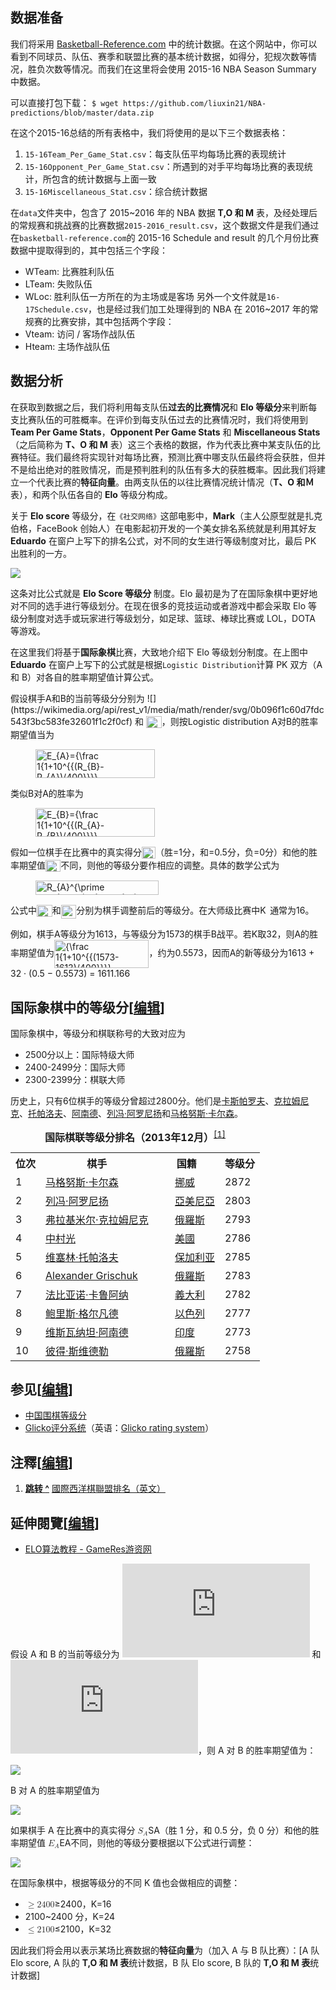## 数据准备

我们将采用 [Basketball-Reference.com](Basketball-Reference.com) 中的统计数据。在这个网站中，你可以看到不同球员、队伍、赛季和联盟比赛的基本统计数据，如得分，犯规次数等情况，胜负次数等情况。而我们在这里将会使用 2015-16 NBA Season Summary 中数据。

可以直接打包下载：
`$ wget https://github.com/liuxin21/NBA-predictions/blob/master/data.zip`

在这个2015-16总结的所有表格中，我们将使用的是以下三个数据表格：

1. `15-16Team_Per_Game_Stat.csv`：每支队伍平均每场比赛的表现统计
2. `15-16Opponent_Per_Game_Stat.csv`：所遇到的对手平均每场比赛的表现统计，所包含的统计数据与上面一致
3. `15-16Miscellaneous_Stat.csv`：综合统计数据


在`data`文件夹中，包含了 2015~2016 年的 NBA 数据 **T,O 和 M** 表，及经处理后的常规赛和挑战赛的比赛数据`2015-2016_result.csv`，这个数据文件是我们通过在`basketball-reference.com`的 2015-16 Schedule and result 的几个月份比赛数据中提取得到的，其中包括三个字段：

*   WTeam: 比赛胜利队伍
*   LTeam: 失败队伍
*   WLoc: 胜利队伍一方所在的为主场或是客场 另外一个文件就是`16-17Schedule.csv`，也是经过我们加工处理得到的 NBA 在 2016~2017 年的常规赛的比赛安排，其中包括两个字段：
*   Vteam: 访问 / 客场作战队伍
*   Hteam: 主场作战队伍


## 数据分析

在获取到数据之后，我们将利用每支队伍**过去的比赛情况**和 **Elo 等级分**来判断每支比赛队伍的可胜概率。在评价到每支队伍过去的比赛情况时，我们将使用到 **Team Per Game Stats**，**Opponent Per Game Stats** 和 **Miscellaneous Stats**（之后简称为 **T、O 和 M** 表）这三个表格的数据，作为代表比赛中某支队伍的比赛特征。我们最终将实现针对每场比赛，预测比赛中哪支队伍最终将会获胜，但并不是给出绝对的胜败情况，而是预判胜利的队伍有多大的获胜概率。因此我们将建立一个代表比赛的**特征向量**。由两支队伍的以往比赛情况统计情况（**T、O 和Ｍ**表），和两个队伍各自的 **Elo** 等级分构成。

关于 **Elo score** 等级分，在`《社交网络》`这部电影中，**Mark**（主人公原型就是扎克伯格，FaceBook 创始人）在电影起初开发的一个美女排名系统就是利用其好友 **Eduardo** 在窗户上写下的排名公式，对不同的女生进行等级制度对比，最后 PK 出胜利的一方。

![](https://github.com/liuxin21/NBA-predictions/blob/master/pic1.png)

这条对比公式就是 **Elo Score 等级分** 制度。Elo 最初是为了在国际象棋中更好地对不同的选手进行等级划分。在现在很多的竞技运动或者游戏中都会采取 Elo 等级分制度对选手或玩家进行等级划分，如足球、篮球、棒球比赛或 LOL，DOTA 等游戏。

在这里我们将基于**国际象棋**比赛，大致地介绍下 Elo 等级划分制度。在上图中 **Eduardo** 在窗户上写下的公式就是根据`Logistic Distribution`计算 PK 双方（A 和 B）对各自的胜率期望值计算公式。

<p>假设棋手A和B的当前等级分分别为
![](https://wikimedia.org/api/rest_v1/media/math/render/svg/0b096f1c60d7fdc543f3bc583fe32601f1c2f0cf)
和
<span class="mwe-math-element"><span class="mwe-math-mathml-inline mwe-math-mathml-a11y" style="display: none;"><math xmlns="http://www.w3.org/1998/Math/MathML" alttext="{\displaystyle R_{B}}">
  <semantics>
    <mrow class="MJX-TeXAtom-ORD">
      <mstyle displaystyle="true" scriptlevel="0">
        <msub>
          <mi>R</mi>
          <mrow class="MJX-TeXAtom-ORD">
            <mi>B</mi>
          </mrow>
        </msub>
      </mstyle>
    </mrow>
    <annotation encoding="application/x-tex">{\displaystyle R_{B}}</annotation>
  </semantics>
</math></span><img src="https://wikimedia.org/api/rest_v1/media/math/render/svg/33d79a4532363bb4ed9602166704c3f98928478f" class="mwe-math-fallback-image-inline" aria-hidden="true" style="vertical-align: -0.671ex; width:3.244ex; height:2.509ex;" alt="R_{B}"></span>，则按Logistic distribution A对B的胜率期望值当为</p>
<dl>
<dd><span class="mwe-math-element"><span class="mwe-math-mathml-inline mwe-math-mathml-a11y" style="display: none;"><math xmlns="http://www.w3.org/1998/Math/MathML" alttext="{\displaystyle E_{A}={\frac {1}{1+10^{(R_{B}-R_{A})/400}}}.}">
  <semantics>
    <mrow class="MJX-TeXAtom-ORD">
      <mstyle displaystyle="true" scriptlevel="0">
        <msub>
          <mi>E</mi>
          <mrow class="MJX-TeXAtom-ORD">
            <mi>A</mi>
          </mrow>
        </msub>
        <mo>=</mo>
        <mrow class="MJX-TeXAtom-ORD">
          <mfrac>
            <mn>1</mn>
            <mrow>
              <mn>1</mn>
              <mo>+</mo>
              <msup>
                <mn>10</mn>
                <mrow class="MJX-TeXAtom-ORD">
                  <mo stretchy="false">(</mo>
                  <msub>
                    <mi>R</mi>
                    <mrow class="MJX-TeXAtom-ORD">
                      <mi>B</mi>
                    </mrow>
                  </msub>
                  <mo>−<!-- − --></mo>
                  <msub>
                    <mi>R</mi>
                    <mrow class="MJX-TeXAtom-ORD">
                      <mi>A</mi>
                    </mrow>
                  </msub>
                  <mo stretchy="false">)</mo>
                  <mrow class="MJX-TeXAtom-ORD">
                    <mo>/</mo>
                  </mrow>
                  <mn>400</mn>
                </mrow>
              </msup>
            </mrow>
          </mfrac>
        </mrow>
        <mo>.</mo>
      </mstyle>
    </mrow>
    <annotation encoding="application/x-tex">{\displaystyle E_{A}={\frac {1}{1+10^{(R_{B}-R_{A})/400}}}.}</annotation>
  </semantics>
</math></span><img src="https://wikimedia.org/api/rest_v1/media/math/render/svg/51346e1c65f857c0025647173ae48ddac904adcb" class="mwe-math-fallback-image-inline" aria-hidden="true" style="vertical-align: -2.671ex; width:25.004ex; height:6.009ex;" alt="E_{A}={\frac  1{1+10^{{(R_{B}-R_{A})/400}}}}."></span></dd>
</dl>
<p>类似B对A的胜率为</p>
<dl>
<dd><span class="mwe-math-element"><span class="mwe-math-mathml-inline mwe-math-mathml-a11y" style="display: none;"><math xmlns="http://www.w3.org/1998/Math/MathML" alttext="{\displaystyle E_{B}={\frac {1}{1+10^{(R_{A}-R_{B})/400}}}.}">
  <semantics>
    <mrow class="MJX-TeXAtom-ORD">
      <mstyle displaystyle="true" scriptlevel="0">
        <msub>
          <mi>E</mi>
          <mrow class="MJX-TeXAtom-ORD">
            <mi>B</mi>
          </mrow>
        </msub>
        <mo>=</mo>
        <mrow class="MJX-TeXAtom-ORD">
          <mfrac>
            <mn>1</mn>
            <mrow>
              <mn>1</mn>
              <mo>+</mo>
              <msup>
                <mn>10</mn>
                <mrow class="MJX-TeXAtom-ORD">
                  <mo stretchy="false">(</mo>
                  <msub>
                    <mi>R</mi>
                    <mrow class="MJX-TeXAtom-ORD">
                      <mi>A</mi>
                    </mrow>
                  </msub>
                  <mo>−<!-- − --></mo>
                  <msub>
                    <mi>R</mi>
                    <mrow class="MJX-TeXAtom-ORD">
                      <mi>B</mi>
                    </mrow>
                  </msub>
                  <mo stretchy="false">)</mo>
                  <mrow class="MJX-TeXAtom-ORD">
                    <mo>/</mo>
                  </mrow>
                  <mn>400</mn>
                </mrow>
              </msup>
            </mrow>
          </mfrac>
        </mrow>
        <mo>.</mo>
      </mstyle>
    </mrow>
    <annotation encoding="application/x-tex">{\displaystyle E_{B}={\frac {1}{1+10^{(R_{A}-R_{B})/400}}}.}</annotation>
  </semantics>
</math></span><img src="https://wikimedia.org/api/rest_v1/media/math/render/svg/4b340e7d15e61ee7d90f428dcf7f4b3c049d89ff" class="mwe-math-fallback-image-inline" aria-hidden="true" style="vertical-align: -2.671ex; width:25.019ex; height:6.009ex;" alt="E_{B}={\frac  1{1+10^{{(R_{A}-R_{B})/400}}}}."></span></dd>
</dl>
<p>假如一位棋手在比赛中的真实得分<span class="mwe-math-element"><span class="mwe-math-mathml-inline mwe-math-mathml-a11y" style="display: none;"><math xmlns="http://www.w3.org/1998/Math/MathML" alttext="{\displaystyle S_{A}}">
  <semantics>
    <mrow class="MJX-TeXAtom-ORD">
      <mstyle displaystyle="true" scriptlevel="0">
        <msub>
          <mi>S</mi>
          <mrow class="MJX-TeXAtom-ORD">
            <mi>A</mi>
          </mrow>
        </msub>
      </mstyle>
    </mrow>
    <annotation encoding="application/x-tex">{\displaystyle S_{A}}</annotation>
  </semantics>
</math></span><img src="https://wikimedia.org/api/rest_v1/media/math/render/svg/f581ca4fd5bc6d22270c6050703cf23e5b840435" class="mwe-math-fallback-image-inline" aria-hidden="true" style="vertical-align: -0.671ex; width:2.89ex; height:2.509ex;" alt="S_{A}"></span>（胜=1分，和=0.5分，负=0分）和他的胜率期望值<span class="mwe-math-element"><span class="mwe-math-mathml-inline mwe-math-mathml-a11y" style="display: none;"><math xmlns="http://www.w3.org/1998/Math/MathML" alttext="{\displaystyle E_{A}}">
  <semantics>
    <mrow class="MJX-TeXAtom-ORD">
      <mstyle displaystyle="true" scriptlevel="0">
        <msub>
          <mi>E</mi>
          <mrow class="MJX-TeXAtom-ORD">
            <mi>A</mi>
          </mrow>
        </msub>
      </mstyle>
    </mrow>
    <annotation encoding="application/x-tex">{\displaystyle E_{A}}</annotation>
  </semantics>
</math></span><img src="https://wikimedia.org/api/rest_v1/media/math/render/svg/6d368f77b6dfe496467559869a421efed0881bcd" class="mwe-math-fallback-image-inline" aria-hidden="true" style="vertical-align: -0.671ex; width:3.18ex; height:2.509ex;" alt="E_{A}"></span>不同，则他的等级分要作相应的调整。具体的数学公式为</p>
<dl>
<dd><span class="mwe-math-element"><span class="mwe-math-mathml-inline mwe-math-mathml-a11y" style="display: none;"><math xmlns="http://www.w3.org/1998/Math/MathML" alttext="{\displaystyle R_{A}^{\prime }=R_{A}+K(S_{A}-E_{A}).}">
  <semantics>
    <mrow class="MJX-TeXAtom-ORD">
      <mstyle displaystyle="true" scriptlevel="0">
        <msubsup>
          <mi>R</mi>
          <mrow class="MJX-TeXAtom-ORD">
            <mi>A</mi>
          </mrow>
          <mrow class="MJX-TeXAtom-ORD">
            <mi class="MJX-variant" mathvariant="normal">′<!-- ′ --></mi>
          </mrow>
        </msubsup>
        <mo>=</mo>
        <msub>
          <mi>R</mi>
          <mrow class="MJX-TeXAtom-ORD">
            <mi>A</mi>
          </mrow>
        </msub>
        <mo>+</mo>
        <mi>K</mi>
        <mo stretchy="false">(</mo>
        <msub>
          <mi>S</mi>
          <mrow class="MJX-TeXAtom-ORD">
            <mi>A</mi>
          </mrow>
        </msub>
        <mo>−<!-- − --></mo>
        <msub>
          <mi>E</mi>
          <mrow class="MJX-TeXAtom-ORD">
            <mi>A</mi>
          </mrow>
        </msub>
        <mo stretchy="false">)</mo>
        <mo>.</mo>
      </mstyle>
    </mrow>
    <annotation encoding="application/x-tex">{\displaystyle R_{A}^{\prime }=R_{A}+K(S_{A}-E_{A}).}</annotation>
  </semantics>
</math></span><img src="https://wikimedia.org/api/rest_v1/media/math/render/svg/09a11111b433582eccbb22c740486264549d1129" class="mwe-math-fallback-image-inline" aria-hidden="true" style="vertical-align: -1.005ex; width:25.829ex; height:3.009ex;" alt="R_{A}^{\prime }=R_{A}+K(S_{A}-E_{A})."></span></dd>
</dl>
<p>公式中<span class="mwe-math-element"><span class="mwe-math-mathml-inline mwe-math-mathml-a11y" style="display: none;"><math xmlns="http://www.w3.org/1998/Math/MathML" alttext="{\displaystyle R_{A}}">
  <semantics>
    <mrow class="MJX-TeXAtom-ORD">
      <mstyle displaystyle="true" scriptlevel="0">
        <msub>
          <mi>R</mi>
          <mrow class="MJX-TeXAtom-ORD">
            <mi>A</mi>
          </mrow>
        </msub>
      </mstyle>
    </mrow>
    <annotation encoding="application/x-tex">{\displaystyle R_{A}}</annotation>
  </semantics>
</math></span><img src="https://wikimedia.org/api/rest_v1/media/math/render/svg/0b096f1c60d7fdc543f3bc583fe32601f1c2f0cf" class="mwe-math-fallback-image-inline" aria-hidden="true" style="vertical-align: -0.671ex; width:3.229ex; height:2.509ex;" alt="R_{A}"></span>和<span class="mwe-math-element"><span class="mwe-math-mathml-inline mwe-math-mathml-a11y" style="display: none;"><math xmlns="http://www.w3.org/1998/Math/MathML" alttext="{\displaystyle R_{A}^{\prime }}">
  <semantics>
    <mrow class="MJX-TeXAtom-ORD">
      <mstyle displaystyle="true" scriptlevel="0">
        <msubsup>
          <mi>R</mi>
          <mrow class="MJX-TeXAtom-ORD">
            <mi>A</mi>
          </mrow>
          <mrow class="MJX-TeXAtom-ORD">
            <mi class="MJX-variant" mathvariant="normal">′<!-- ′ --></mi>
          </mrow>
        </msubsup>
      </mstyle>
    </mrow>
    <annotation encoding="application/x-tex">{\displaystyle R_{A}^{\prime }}</annotation>
  </semantics>
</math></span><img src="https://wikimedia.org/api/rest_v1/media/math/render/svg/99935e6c376a3ed76329a18facaa07221d685208" class="mwe-math-fallback-image-inline" aria-hidden="true" style="vertical-align: -1.005ex; width:3.229ex; height:2.843ex;" alt="R_{A}^{\prime }"></span>分别为棋手调整前后的等级分。在大师级比赛中<span class="mwe-math-element"><span class="mwe-math-mathml-inline mwe-math-mathml-a11y" style="display: none;"><math xmlns="http://www.w3.org/1998/Math/MathML" alttext="{\displaystyle K}">
  <semantics>
    <mrow class="MJX-TeXAtom-ORD">
      <mstyle displaystyle="true" scriptlevel="0">
        <mi>K</mi>
      </mstyle>
    </mrow>
    <annotation encoding="application/x-tex">{\displaystyle K}</annotation>
  </semantics>
</math></span><img src="https://wikimedia.org/api/rest_v1/media/math/render/svg/2b76fce82a62ed5461908f0dc8f037de4e3686b0" class="mwe-math-fallback-image-inline" aria-hidden="true" style="vertical-align: -0.338ex; width:2.066ex; height:2.176ex;" alt="K"></span>通常为16。</p>
<p>例如，棋手A等级分为1613，与等级分为1573的棋手B战平。若K取32，则A的胜率期望值为<span class="mwe-math-element"><span class="mwe-math-mathml-inline mwe-math-mathml-a11y" style="display: none;"><math xmlns="http://www.w3.org/1998/Math/MathML" alttext="{\displaystyle {\frac {1}{1+10^{(1573-1613)/400}}}}">
  <semantics>
    <mrow class="MJX-TeXAtom-ORD">
      <mstyle displaystyle="true" scriptlevel="0">
        <mrow class="MJX-TeXAtom-ORD">
          <mfrac>
            <mn>1</mn>
            <mrow>
              <mn>1</mn>
              <mo>+</mo>
              <msup>
                <mn>10</mn>
                <mrow class="MJX-TeXAtom-ORD">
                  <mo stretchy="false">(</mo>
                  <mn>1573</mn>
                  <mo>−<!-- − --></mo>
                  <mn>1613</mn>
                  <mo stretchy="false">)</mo>
                  <mrow class="MJX-TeXAtom-ORD">
                    <mo>/</mo>
                  </mrow>
                  <mn>400</mn>
                </mrow>
              </msup>
            </mrow>
          </mfrac>
        </mrow>
      </mstyle>
    </mrow>
    <annotation encoding="application/x-tex">{\displaystyle {\frac {1}{1+10^{(1573-1613)/400}}}}</annotation>
  </semantics>
</math></span><img src="https://wikimedia.org/api/rest_v1/media/math/render/svg/adb225215c4ce787233d8ea15e6fee3d834cb7ca" class="mwe-math-fallback-image-inline" aria-hidden="true" style="vertical-align: -2.671ex; width:19.818ex; height:6.009ex;" alt="{\frac  1{1+10^{{(1573-1613)/400}}}}"></span>，约为0.5573，因而A的新等级分为1613 + 32 · (0.5 − 0.5573) = 1611.166</p>
<h2><span id=".E5.9B.BD.E9.99.85.E8.B1.A1.E6.A3.8B.E4.B8.AD.E7.9A.84.E7.AD.89.E7.BA.A7.E5.88.86"></span><span class="mw-headline" id="国际象棋中的等级分">国际象棋中的等级分</span><span class="mw-editsection"><span class="mw-editsection-bracket">[</span><a href="/w/index.php?title=%E7%AD%89%E7%BA%A7%E5%88%86&amp;action=edit&amp;section=3" title="编辑小节：国际象棋中的等级分">编辑</a><span class="mw-editsection-bracket">]</span></span></h2>
<p>国际象棋中，等级分和棋联称号的大致对应为</p>
<ul>
<li>2500分以上：国际特级大师</li>
<li>2400-2499分：国际大师</li>
<li>2300-2399分：棋联大师</li>
</ul>
<p>历史上，只有6位棋手的等级分曾超过2800分。他们是<a href="/wiki/%E5%8D%A1%E6%96%AF%E5%B8%95%E7%BE%85%E5%A4%AB" class="mw-redirect" title="卡斯帕羅夫">卡斯帕罗夫</a>、<a href="/wiki/%E5%85%8B%E6%8B%89%E5%A7%86%E5%B0%BC%E5%85%8B" class="mw-redirect" title="克拉姆尼克">克拉姆尼克</a>、<a href="/wiki/%E6%89%98%E5%B8%95%E6%B4%9B%E5%A4%AB" class="mw-redirect" title="托帕洛夫">托帕洛夫</a>、<a href="/wiki/%E9%98%BF%E5%8D%97%E5%BE%B7" class="mw-redirect" title="阿南德">阿南德</a>、<a href="/wiki/%E5%88%97%E5%86%AF%C2%B7%E9%98%BF%E7%BD%97%E5%B0%BC%E6%89%AC" title="列冯·阿罗尼扬">列冯·阿罗尼扬</a>和<a href="/wiki/%E9%A6%AC%E6%A0%BC%E5%8A%AA%E6%96%AF%C2%B7%E5%8D%A1%E7%88%BE%E6%A3%AE" title="馬格努斯·卡爾森">马格努斯·卡尔森</a>。</p>
<table class="wikitable">
<caption><b>国际棋联等级分排名（2013年12月）</b><sup id="cite_ref-1" class="reference"><a href="#cite_note-1">[1]</a></sup></caption>
<tbody><tr>
<th>位次</th>
<th>棋手</th>
<th>国籍</th>
<th>等级分</th>
</tr>
<tr>
<td>1</td>
<td><a href="/wiki/%E9%A6%AC%E6%A0%BC%E5%8A%AA%E6%96%AF%C2%B7%E5%8D%A1%E7%88%BE%E6%A3%AE" title="馬格努斯·卡爾森">马格努斯·卡尔森</a></td>
<td><span class="flagicon"><img alt="" src="//upload.wikimedia.org/wikipedia/commons/thumb/d/d9/Flag_of_Norway.svg/22px-Flag_of_Norway.svg.png" width="22" height="16" class="thumbborder" srcset="//upload.wikimedia.org/wikipedia/commons/thumb/d/d9/Flag_of_Norway.svg/33px-Flag_of_Norway.svg.png 1.5x, //upload.wikimedia.org/wikipedia/commons/thumb/d/d9/Flag_of_Norway.svg/44px-Flag_of_Norway.svg.png 2x" data-file-width="1100" data-file-height="800">&nbsp;</span><a href="/wiki/%E6%8C%AA%E5%A8%81" title="挪威">挪威</a></td>
<td>2872</td>
</tr>
<tr>
<td>2</td>
<td><a href="/wiki/%E5%88%97%E5%86%AF%C2%B7%E9%98%BF%E7%BD%97%E5%B0%BC%E6%89%AC" title="列冯·阿罗尼扬">列冯·阿罗尼扬</a></td>
<td><span class="flagicon"><img alt="" src="//upload.wikimedia.org/wikipedia/commons/thumb/2/2f/Flag_of_Armenia.svg/22px-Flag_of_Armenia.svg.png" width="22" height="11" class="thumbborder" srcset="//upload.wikimedia.org/wikipedia/commons/thumb/2/2f/Flag_of_Armenia.svg/33px-Flag_of_Armenia.svg.png 1.5x, //upload.wikimedia.org/wikipedia/commons/thumb/2/2f/Flag_of_Armenia.svg/44px-Flag_of_Armenia.svg.png 2x" data-file-width="1200" data-file-height="600">&nbsp;</span><a href="/wiki/%E4%BA%9E%E7%BE%8E%E5%B0%BC%E4%BA%9E" title="亞美尼亞">亞美尼亞</a></td>
<td>2803</td>
</tr>
<tr>
<td>3</td>
<td><a href="/wiki/%E5%BC%97%E6%8B%89%E5%9F%BA%E7%B1%B3%E5%B0%94%C2%B7%E9%B2%8D%E9%87%8C%E7%B4%A2%E7%BB%B4%E5%A5%87%C2%B7%E5%85%8B%E6%8B%89%E5%A7%86%E5%B0%BC%E5%85%8B" title="弗拉基米尔·鲍里索维奇·克拉姆尼克">弗拉基米尔·克拉姆尼克</a></td>
<td><span class="flagicon"><img alt="" src="//upload.wikimedia.org/wikipedia/commons/thumb/f/f3/Flag_of_Russia.svg/22px-Flag_of_Russia.svg.png" width="22" height="15" class="thumbborder" srcset="//upload.wikimedia.org/wikipedia/commons/thumb/f/f3/Flag_of_Russia.svg/33px-Flag_of_Russia.svg.png 1.5x, //upload.wikimedia.org/wikipedia/commons/thumb/f/f3/Flag_of_Russia.svg/44px-Flag_of_Russia.svg.png 2x" data-file-width="900" data-file-height="600">&nbsp;</span><a href="/wiki/%E4%BF%84%E7%BE%85%E6%96%AF" class="mw-redirect" title="俄羅斯">俄羅斯</a></td>
<td>2793</td>
</tr>
<tr>
<td>4</td>
<td><a href="/wiki/%E4%B8%AD%E6%9D%91%E5%85%89_(%E6%A3%8B%E6%89%8B)" title="中村光 (棋手)">中村光</a></td>
<td><span class="flagicon"><img alt="" src="//upload.wikimedia.org/wikipedia/commons/thumb/a/a4/Flag_of_the_United_States.svg/22px-Flag_of_the_United_States.svg.png" width="22" height="12" class="thumbborder" srcset="//upload.wikimedia.org/wikipedia/commons/thumb/a/a4/Flag_of_the_United_States.svg/33px-Flag_of_the_United_States.svg.png 1.5x, //upload.wikimedia.org/wikipedia/commons/thumb/a/a4/Flag_of_the_United_States.svg/44px-Flag_of_the_United_States.svg.png 2x" data-file-width="1235" data-file-height="650">&nbsp;</span><a href="/wiki/%E7%BE%8E%E5%9C%8B" class="mw-redirect" title="美國">美國</a></td>
<td>2786</td>
</tr>
<tr>
<td>5</td>
<td><a href="/wiki/%E7%BB%B4%E5%A1%9E%E6%9E%97%C2%B7%E6%89%98%E5%B8%95%E6%B4%9B%E5%A4%AB" title="维塞林·托帕洛夫">维塞林·托帕洛夫</a></td>
<td><span class="flagicon"><img alt="" src="//upload.wikimedia.org/wikipedia/commons/thumb/9/9a/Flag_of_Bulgaria.svg/22px-Flag_of_Bulgaria.svg.png" width="22" height="13" class="thumbborder" srcset="//upload.wikimedia.org/wikipedia/commons/thumb/9/9a/Flag_of_Bulgaria.svg/33px-Flag_of_Bulgaria.svg.png 1.5x, //upload.wikimedia.org/wikipedia/commons/thumb/9/9a/Flag_of_Bulgaria.svg/44px-Flag_of_Bulgaria.svg.png 2x" data-file-width="1000" data-file-height="600">&nbsp;</span><a href="/wiki/%E4%BF%9D%E5%8A%A0%E5%88%A9%E4%BA%9A" title="保加利亚">保加利亚</a></td>
<td>2785</td>
</tr>
<tr>
<td>6</td>
<td><a href="/wiki/Alexander_Grischuk" class="mw-redirect" title="Alexander Grischuk">Alexander Grischuk</a></td>
<td><span class="flagicon"><img alt="" src="//upload.wikimedia.org/wikipedia/commons/thumb/f/f3/Flag_of_Russia.svg/22px-Flag_of_Russia.svg.png" width="22" height="15" class="thumbborder" srcset="//upload.wikimedia.org/wikipedia/commons/thumb/f/f3/Flag_of_Russia.svg/33px-Flag_of_Russia.svg.png 1.5x, //upload.wikimedia.org/wikipedia/commons/thumb/f/f3/Flag_of_Russia.svg/44px-Flag_of_Russia.svg.png 2x" data-file-width="900" data-file-height="600">&nbsp;</span><a href="/wiki/%E4%BF%84%E7%BE%85%E6%96%AF" class="mw-redirect" title="俄羅斯">俄羅斯</a></td>
<td>2783</td>
</tr>
<tr>
<td>7</td>
<td><a href="/wiki/%E6%B3%95%E6%AF%94%E4%BA%9A%E8%AF%BA%C2%B7%E5%8D%A1%E9%B2%81%E9%98%BF%E7%BA%B3" title="法比亚诺·卡鲁阿纳">法比亚诺·卡鲁阿纳</a></td>
<td><span class="flagicon"><img alt="" src="//upload.wikimedia.org/wikipedia/commons/thumb/0/03/Flag_of_Italy.svg/22px-Flag_of_Italy.svg.png" width="22" height="15" class="thumbborder" srcset="//upload.wikimedia.org/wikipedia/commons/thumb/0/03/Flag_of_Italy.svg/33px-Flag_of_Italy.svg.png 1.5x, //upload.wikimedia.org/wikipedia/commons/thumb/0/03/Flag_of_Italy.svg/44px-Flag_of_Italy.svg.png 2x" data-file-width="1500" data-file-height="1000">&nbsp;</span><a href="/wiki/%E7%BE%A9%E5%A4%A7%E5%88%A9" class="mw-redirect" title="義大利">義大利</a></td>
<td>2782</td>
</tr>
<tr>
<td>8</td>
<td><a href="/wiki/%E9%B2%8D%E9%87%8C%E6%96%AF%C2%B7%E6%A0%BC%E5%B0%94%E5%87%A1%E5%BE%B7" title="鲍里斯·格尔凡德">鲍里斯·格尔凡德</a></td>
<td><span class="flagicon"><img alt="" src="//upload.wikimedia.org/wikipedia/commons/thumb/d/d4/Flag_of_Israel.svg/22px-Flag_of_Israel.svg.png" width="22" height="16" class="thumbborder" srcset="//upload.wikimedia.org/wikipedia/commons/thumb/d/d4/Flag_of_Israel.svg/33px-Flag_of_Israel.svg.png 1.5x, //upload.wikimedia.org/wikipedia/commons/thumb/d/d4/Flag_of_Israel.svg/44px-Flag_of_Israel.svg.png 2x" data-file-width="660" data-file-height="480">&nbsp;</span><a href="/wiki/%E4%BB%A5%E8%89%B2%E5%88%97" title="以色列">以色列</a></td>
<td>2777</td>
</tr>
<tr>
<td>9</td>
<td><a href="/wiki/%E7%BB%B4%E6%96%AF%E7%93%A6%E7%BA%B3%E5%9D%A6%C2%B7%E9%98%BF%E5%8D%97%E5%BE%B7" title="维斯瓦纳坦·阿南德">维斯瓦纳坦·阿南德</a></td>
<td><span class="flagicon"><img alt="" src="//upload.wikimedia.org/wikipedia/commons/thumb/4/41/Flag_of_India.svg/22px-Flag_of_India.svg.png" width="22" height="15" class="thumbborder" srcset="//upload.wikimedia.org/wikipedia/commons/thumb/4/41/Flag_of_India.svg/33px-Flag_of_India.svg.png 1.5x, //upload.wikimedia.org/wikipedia/commons/thumb/4/41/Flag_of_India.svg/44px-Flag_of_India.svg.png 2x" data-file-width="1350" data-file-height="900">&nbsp;</span><a href="/wiki/%E5%8D%B0%E5%BA%A6" title="印度">印度</a></td>
<td>2773</td>
</tr>
<tr>
<td>10</td>
<td><a href="/wiki/%E5%BD%BC%E5%BE%97%C2%B7%E6%96%AF%E7%BB%B4%E5%BE%B7%E5%8B%92" title="彼得·斯维德勒">彼得·斯维德勒</a></td>
<td><span class="flagicon"><img alt="" src="//upload.wikimedia.org/wikipedia/commons/thumb/f/f3/Flag_of_Russia.svg/22px-Flag_of_Russia.svg.png" width="22" height="15" class="thumbborder" srcset="//upload.wikimedia.org/wikipedia/commons/thumb/f/f3/Flag_of_Russia.svg/33px-Flag_of_Russia.svg.png 1.5x, //upload.wikimedia.org/wikipedia/commons/thumb/f/f3/Flag_of_Russia.svg/44px-Flag_of_Russia.svg.png 2x" data-file-width="900" data-file-height="600">&nbsp;</span><a href="/wiki/%E4%BF%84%E7%BE%85%E6%96%AF" class="mw-redirect" title="俄羅斯">俄羅斯</a></td>
<td>2758</td>
</tr>
</tbody></table>
<h2><span id=".E5.8F.82.E8.A7.81"></span><span class="mw-headline" id="参见">参见</span><span class="mw-editsection"><span class="mw-editsection-bracket">[</span><a href="/w/index.php?title=%E7%AD%89%E7%BA%A7%E5%88%86&amp;action=edit&amp;section=4" title="编辑小节：参见">编辑</a><span class="mw-editsection-bracket">]</span></span></h2>
<ul>
<li><a href="/wiki/%E4%B8%AD%E5%9B%BD%E5%9B%B4%E6%A3%8B%E7%AD%89%E7%BA%A7%E5%88%86" title="中国围棋等级分">中国围棋等级分</a></li>
<li><span class="ilh-all" data-orig-title="Glicko评分系统" data-lang-code="en" data-lang-name="英语" data-foreign-title="Glicko rating system"><span class="ilh-page"><a href="/w/index.php?title=Glicko%E8%AF%84%E5%88%86%E7%B3%BB%E7%BB%9F&amp;action=edit&amp;redlink=1" class="new" original-title="Glicko评分系统（页面不存在）">Glicko评分系统</a></span><span class="noprint ilh-comment">（<span class="ilh-lang">英语</span><span class="ilh-colon">：</span><span class="ilh-link"><a href="https://en.wikipedia.org/wiki/Glicko_rating_system" class="extiw" title="en:Glicko rating system"><span lang="en" dir="auto" xml:lang="en">Glicko rating system</span></a></span>）</span></span></li>
</ul>
<h2><span id=".E6.B3.A8.E9.87.8B"></span><span class="mw-headline" id="注釋">注釋</span><span class="mw-editsection"><span class="mw-editsection-bracket">[</span><a href="/w/index.php?title=%E7%AD%89%E7%BA%A7%E5%88%86&amp;action=edit&amp;section=5" title="编辑小节：注釋">编辑</a><span class="mw-editsection-bracket">]</span></span></h2>
<ol class="references">
<li id="cite_note-1"><span class="mw-cite-backlink"><b><a href="#cite_ref-1"><span class="cite-accessibility-label">跳转 </span>^</a></b></span> <span class="reference-text"><a rel="nofollow" class="external text" href="http://ratings.fide.com/topstat.phtml">國際西洋棋聯盟排名（英文）</a></span></li>
</ol>
<h2><span id=".E5.BB.B6.E4.BC.B8.E9.96.B1.E8.A6.BD"></span><span class="mw-headline" id="延伸閱覽">延伸閱覽</span><span class="mw-editsection"><span class="mw-editsection-bracket">[</span><a href="/w/index.php?title=%E7%AD%89%E7%BA%A7%E5%88%86&amp;action=edit&amp;section=6" title="编辑小节：延伸閱覽">编辑</a><span class="mw-editsection-bracket">]</span></span></h2>
<ul>
<li><a rel="nofollow" class="external text" href="http://www.gameres.com/thread_228018_1_1.html">ELO算法教程 - GameRes游资网</a></li>
</ul>




假设 A 和 B 的当前等级分为 ![](http://latex.codecogs.com/gif.latex?R_A) 和 ![](http://latex.codecogs.com/gif.latex?R_B)，则 A 对 B 的胜率期望值为：

![](https://dn-anything-about-doc.qbox.me/document-uid291340labid2647timestamp1490108812711.png)

B 对 A 的胜率期望值为

![](https://dn-anything-about-doc.qbox.me/document-uid291340labid2647timestamp1490108823190.png)

如果棋手 A 在比赛中的真实得分 <math><semantics><mrow><msub><mi>S</mi><mi>A</mi></msub></mrow><annotation encoding="application/x-tex">S_A</annotation></semantics></math>S​A​​（胜 1 分，和 0.5 分，负 0 分）和他的胜率期望值 <math><semantics><mrow><msub><mi>E</mi><mi>A</mi></msub></mrow><annotation encoding="application/x-tex">E_A</annotation></semantics></math>E​A​​不同，则他的等级分要根据以下公式进行调整：

![](https://dn-anything-about-doc.qbox.me/document-uid291340labid2647timestamp1490108835437.png)

在国际象棋中，根据等级分的不同 K 值也会做相应的调整：

*   <math><semantics><mrow><mo>≥</mo><mn>2</mn><mn>4</mn><mn>0</mn><mn>0</mn></mrow><annotation encoding="application/x-tex">\ge2400</annotation></semantics></math>≥2400，K=16
*   2100~2400 分，K=24
*   <math><semantics><mrow><mo>≤</mo><mn>2</mn><mn>1</mn><mn>0</mn><mn>0</mn></mrow><annotation encoding="application/x-tex">\le2100</annotation></semantics></math>≤2100，K=32

因此我们将会用以表示某场比赛数据的**特征向量**为（加入 A 与 B 队比赛）：[A 队 Elo score, A 队的 **T,O 和 M 表**统计数据，B 队 Elo score, B 队的 **T,O 和 M 表**统计数据]